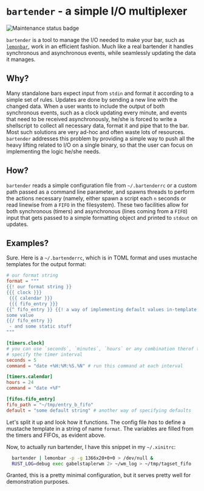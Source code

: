 # `bartender` - a simple I/O multiplexer
![Maintenance status badge](https://img.shields.io/maintenance/yes/2022.svg)

`bartender` is a tool to manage the I/O needed to make your bar, such as
[`lemonbar`](https://github.com/LemonBoy/bar), work in an efficient fashion.
Much like a real bartender it handles synchronous and asynchronous events,
while seamlessly updating the data it manages.

## Why?
Many standalone bars expect input from `stdin` and format it according to a
simple set of rules. Updates are done by sending a new line with the changed
data. When a user wants to include the output of both synchronous events, such
as a clock updating every minute, and events that need to be received
asynchronously, he/she is forced to write a shellscript to collect all
necessary data, format it and pipe that to the bar. Most such solutions are
very ad-hoc and often waste lots of resources. `bartender` addresses this
problem by providing a simple way to push all the heavy lifting related to I/O
on a single binary, so that the user can focus on implementing the logic he/she
needs.

## How?
`bartender` reads a simple configuration file from `~/.bartenderrc` or a custom
path passed as a command line parameter, and spawns threads to perform the
actions necessary (namely, either spawn a script each `n` seconds or read
linewise from a `FIFO` in the filesystem). These two facilities allow for both
synchronous (timers) and asynchronous (lines coming from a `FIFO`) input that
gets passed to a simple formatting object and printed to `stdout` on updates.

## Examples?
Sure. Here is a `~/.bartenderrc`, which is in TOML format and uses
mustache templates for the output format:
```TOML
# our format string
format = """
{{! our format string }}
{{{ clock }}}
 {{{ calendar }}}
 {{{ fifo_entry }}}
{{^ fifo_entry }} {{! a way of implementing default values in-template }}
some value
{{/ fifo_entry }}
 - and some static stuff
"""

[timers.clock]
# you can use `seconds`, `minutes`, `hours` or any combination therof to
# specify the timer interval
seconds = 5
command = "date +%H:%M:%S.%N" # run this command at each interval

[timers.calendar]
hours = 24
command = "date +%F"

[fifos.fifo_entry]
fifo_path = "~/tmp/entry_b_fifo"
default = "some default string" # another way of specifying defaults
```

Let's split it up and look how it functions. The config file *has* to define a
mustache template in a string of name `format`. The variables are filled from
the timers and FIFOs, as evident above.

Now, to actually run bartender, I have this snippet in my `~/.xinitrc`:
```sh
  bartender | lemonbar -p -g 1366x20+0+0 > /dev/null &
  RUST_LOG=debug exec gabelstaplerwm 2> ~/wm_log > ~/tmp/tagset_fifo
```

Granted, this is a pretty minimal configuration, but it serves pretty well for
demonstration purposes.
